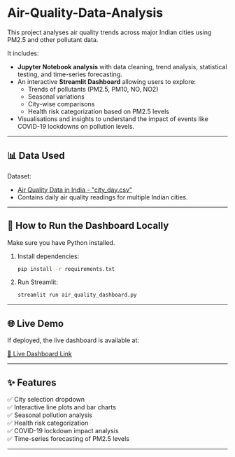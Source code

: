# Air-Quality-Data-Analysis
This project analyses air quality trends across major Indian cities using PM2.5 and other pollutant data.

It includes:

- **Jupyter Notebook analysis** with data cleaning, trend analysis, statistical testing, and time-series forecasting.
- An interactive **Streamlit Dashboard** allowing users to explore:
  - Trends of pollutants (PM2.5, PM10, NO, NO2)
  - Seasonal variations
  - City-wise comparisons
  - Health risk categorization based on PM2.5 levels
- Visualisations and insights to understand the impact of events like COVID-19 lockdowns on pollution levels.

---

## 📊 Data Used

Dataset:
- [Air Quality Data in India - "city_day.csv"](https://www.kaggle.com/datasets/rohanrao/air-quality-data-in-india)
- Contains daily air quality readings for multiple Indian cities.

---

## 🚀 How to Run the Dashboard Locally

Make sure you have Python installed.

1. Install dependencies:

    ```bash
    pip install -r requirements.txt
    ```

2. Run Streamlit:

    ```bash
    streamlit run air_quality_dashboard.py
    ```

---

## 🌐 Live Demo

If deployed, the live dashboard is available at:

[🔗 Live Dashboard Link](YOUR-STREAMLIT-APP-URL)

---

## ✨ Features

✅ City selection dropdown  
✅ Interactive line plots and bar charts  
✅ Seasonal pollution analysis  
✅ Health risk categorization  
✅ COVID-19 lockdown impact analysis  
✅ Time-series forecasting of PM2.5 levels

---

